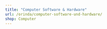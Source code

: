 ```yaml
---
title: "Computer Software & Hardware"
url: /orinda/computer-software-und-hardware/
shop: Computer
---
```

